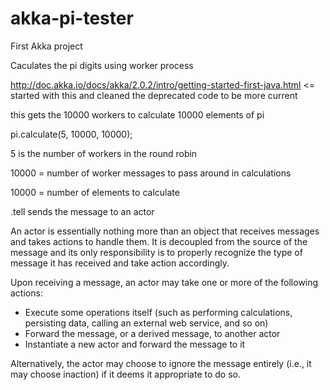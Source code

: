 # akka-pi-tester

First Akka project 

Caculates the pi digits using worker process

http://doc.akka.io/docs/akka/2.0.2/intro/getting-started-first-java.html <= started with this and cleaned the deprecated code to be more current

this gets the 10000 workers to calculate 10000 elements of pi



 pi.calculate(5, 10000, 10000);
 
 5 is the number of workers in the round robin
 
 10000 = number of worker messages to pass around in calculations
 
 10000 = number of elements to calculate 
 
 .tell sends the message to an actor
 
 
 An actor is essentially nothing more than an object that receives messages and takes actions to handle them. It is decoupled from the source of the message and its only responsibility is to properly recognize the type of message it has received and take action accordingly.
 
 Upon receiving a message, an actor may take one or more of the following actions:
 
 * Execute some operations itself (such as performing calculations, persisting data, calling an external web service, and so on)
 * Forward the message, or a derived message, to another actor
 * Instantiate a new actor and forward the message to it
 
 Alternatively, the actor may choose to ignore the message entirely (i.e., it may choose inaction) if it deems it appropriate to do so.
 
 